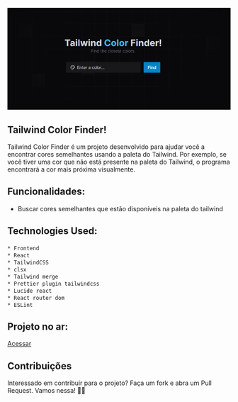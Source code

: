 ![Background do repositório](./public/Screenshot_1.png)

## Tailwind Color Finder!
Tailwind Color Finder é um projeto desenvolvido para ajudar você a encontrar cores semelhantes usando a paleta do Tailwind. Por exemplo, se você tiver uma cor que não está presente na paleta do Tailwind, o programa encontrará a cor mais próxima visualmente.


## Funcionalidades:
 * Buscar cores semelhantes que estão disponíveis na paleta do tailwind

## Technologies Used:
    * Frontend
    * React
    * TailwindCSS
    * clsx
    * Tailwind merge
    * Prettier plugin tailwindcss
    * Lucide react
    * React router dom
    * ESLint


## Projeto no ar:
<a target="_blank" href="https://tailwind-color-finder-pearl.vercel.app/">Acessar</a>

## Contribuições

Interessado em contribuir para o projeto? Faça um fork e abra um Pull Request. Vamos nessa! 👊🏽
